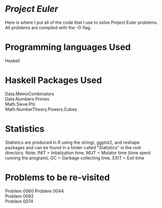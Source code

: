 *Project Euler*
================================

Here is where I put all of the code that I use to solve Project Euler problems. All problems are compiled with the -O flag.

Programming languages Used
================================

Haskell

Haskell Packages Used
================================

Data.MemoCombinators  
Data.Numbers.Primes  
Math.Sieve.Phi  
Math.NumberTheory.Powers.Cubes  

Statistics
================================

Statistics are produced in R using the stringr, ggplot2, and reshape packages and can be found in a folder called "Statistics" in the root directory. 
Note: INIT = Intialization time, MUT = Mutator time (time spent running the program), GC = Garbage collecting time, EXIT = Exit time

Problems to be re-visited
================================
Problem 0060
Problem 0044  
Problem 0092  
Problem 0074